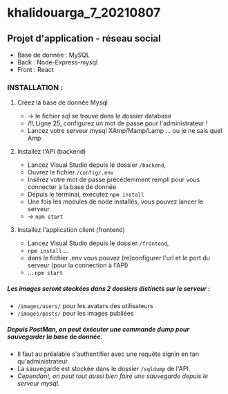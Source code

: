 # khalidouarga_7_20210807

## Projet d'application - réseau social

* Base de donnée : MySQL
* Back : Node-Express-mysql
* Front : React


### INSTALLATION :

1. Créez la base de donnée Mysql
	* -> le fichier sql se trouve dans le dossier database
	* /!\ Ligne 25, configurez un mot de passe pour l'administrateur !
	* Lancez votre serveur mysql XAmp/Mamp/Lamp ... ou je ne sais quel Amp

2. Installez l'API (backend)
	* Lancez Visual Studio depuis le dossier `/backend`,
	* Ouvrez le fichier `/config/.env`
	* Insérez votre mot de passe précédemment rempli pour vous connecter à la base de donnée
	* Depuis le terminal, executez `npm install`
	* Une fois les modules de node installés, vous pouvez lancer le serveur
	* -> `npm start`

3. Installez l'application client (frontend)
	* Lancez Visual Studio depuis le dossier `/frontend`,
	* `npm install` ...
	* dans le fichier .env vous pouvez (re)configurer l'url et le port du serveur (pour la connection à l'API)
	* ... `npm start`



##### Les images seront stockées dans 2 dossiers distincts sur le serveur :
* `/images/users/` pour les avatars des utilisateurs
* `/images/posts/` pour les images publiées



##### Depuis PostMan, on peut éxécuter une commande **dump** pour sauvegarder la base de donnée.
* Il faut au préalable s'authentifier avec une requête signin en tan qu'administrateur.
* La sauvegarde est stockée dans le dossier `/sqldump` de l'API.
* *Cependant, on peut tout aussi bien faire une sauvegarde depuis le serveur mysql.*
